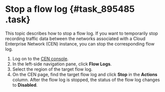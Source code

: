 # Stop a flow log {#task_895485 .task}

This topic describes how to stop a flow log. If you want to temporarily stop recording traffic data between the networks associated with a Cloud Enterprise Network \(CEN\) instance, you can stop the corresponding flow log.

1.  Log on to the [CEN console](https://partners-intl.console.aliyun.com/#/cbn).
2.  In the left-side navigation pane, click **Flow Logs**.
3.  Select the region of the target flow log.
4.  On the CEN page, find the target flow log and click **Stop** in the **Actions** column. After the flow log is stopped, the status of the flow log changes to **Disabled**.

